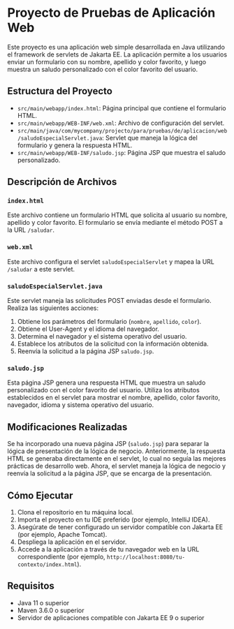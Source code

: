 # Proyecto de Pruebas de Aplicación Web

Este proyecto es una aplicación web simple desarrollada en Java utilizando el framework de servlets de Jakarta EE. La aplicación permite a los usuarios enviar un formulario con su nombre, apellido y color favorito, y luego muestra un saludo personalizado con el color favorito del usuario.

## Estructura del Proyecto

- `src/main/webapp/index.html`: Página principal que contiene el formulario HTML.
- `src/main/webapp/WEB-INF/web.xml`: Archivo de configuración del servlet.
- `src/main/java/com/mycompany/projecto/para/pruebas/de/aplicacion/web/saludoEspecialServlet.java`: Servlet que maneja la lógica del formulario y genera la respuesta HTML.
- `src/main/webapp/WEB-INF/saludo.jsp`: Página JSP que muestra el saludo personalizado.

## Descripción de Archivos

### `index.html`

Este archivo contiene un formulario HTML que solicita al usuario su nombre, apellido y color favorito. El formulario se envía mediante el método POST a la URL `/saludar`.

### `web.xml`

Este archivo configura el servlet `saludoEspecialServlet` y mapea la URL `/saludar` a este servlet.

### `saludoEspecialServlet.java`

Este servlet maneja las solicitudes POST enviadas desde el formulario. Realiza las siguientes acciones:

1. Obtiene los parámetros del formulario (`nombre`, `apellido`, `color`).
2. Obtiene el User-Agent y el idioma del navegador.
3. Determina el navegador y el sistema operativo del usuario.
4. Establece los atributos de la solicitud con la información obtenida.
5. Reenvía la solicitud a la página JSP `saludo.jsp`.

### `saludo.jsp`

Esta página JSP genera una respuesta HTML que muestra un saludo personalizado con el color favorito del usuario. Utiliza los atributos establecidos en el servlet para mostrar el nombre, apellido, color favorito, navegador, idioma y sistema operativo del usuario.

## Modificaciones Realizadas

Se ha incorporado una nueva página JSP (`saludo.jsp`) para separar la lógica de presentación de la lógica de negocio. Anteriormente, la respuesta HTML se generaba directamente en el servlet, lo cual no seguía las mejores prácticas de desarrollo web. Ahora, el servlet maneja la lógica de negocio y reenvía la solicitud a la página JSP, que se encarga de la presentación.

## Cómo Ejecutar

1. Clona el repositorio en tu máquina local.
2. Importa el proyecto en tu IDE preferido (por ejemplo, IntelliJ IDEA).
3. Asegúrate de tener configurado un servidor compatible con Jakarta EE (por ejemplo, Apache Tomcat).
4. Despliega la aplicación en el servidor.
5. Accede a la aplicación a través de tu navegador web en la URL correspondiente (por ejemplo, `http://localhost:8080/tu-contexto/index.html`).

## Requisitos

- Java 11 o superior
- Maven 3.6.0 o superior
- Servidor de aplicaciones compatible con Jakarta EE 9 o superior